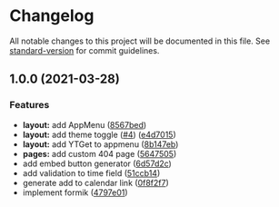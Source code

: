 # Changelog

All notable changes to this project will be documented in this file. See [standard-version](https://github.com/conventional-changelog/standard-version) for commit guidelines.

## 1.0.0 (2021-03-28)


### Features

* **layout:** add AppMenu ([8567bed](https://github.com/sozonome/add-to-calendar-generator/commit/8567bede9655507da3231f494ba43ea100cc3a00))
* **layout:** add theme toggle ([#4](https://github.com/sozonome/add-to-calendar-generator/issues/4)) ([e4d7015](https://github.com/sozonome/add-to-calendar-generator/commit/e4d7015dedd19d3c66601ea37843db5dae0cd782))
* **layout:** add YTGet to appmenu ([8b147eb](https://github.com/sozonome/add-to-calendar-generator/commit/8b147ebb62934d44524ac7c33b82f486c85c2f68))
* **pages:** add custom 404 page ([5647505](https://github.com/sozonome/add-to-calendar-generator/commit/564750599df34688a4e54766ef001182c708b32b))
* add embed button generator ([6d57d2c](https://github.com/sozonome/add-to-calendar-generator/commit/6d57d2c39acf31fb1534c7ce0599a14d45e62f89))
* add validation to time field ([51ccb14](https://github.com/sozonome/add-to-calendar-generator/commit/51ccb1496137cacb6b7372d7b66afea2950cf051))
* generate add to calendar link ([0f8f2f7](https://github.com/sozonome/add-to-calendar-generator/commit/0f8f2f73660c4ff79428ebe9de1c9cf591289eab))
* implement formik ([4797e01](https://github.com/sozonome/add-to-calendar-generator/commit/4797e0126fe0419882f3d3a625bc4c92a8223f26))

